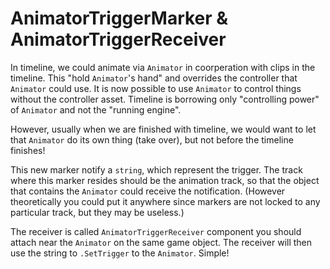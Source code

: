 # AnimatorTriggerMarker & AnimatorTriggerReceiver

In timeline, we could animate via `Animator` in coorperation with clips in the timeline. This "hold `Animator`'s hand" and overrides the controller that `Animator` could use. It is now possible to use `Animator` to control things without the controller asset. Timeline is borrowing only "controlling power" of `Animator` and not the "running engine".

However, usually when we are finished with timeline, we would want to let that `Animator` do its own thing (take over), but not before the timeline finishes!

This new marker notify a `string`, which represent the trigger. The track where this marker resides should be the animation track, so that the object that contains the `Animator` could receive the notification. (However theoretically you could put it anywhere since markers are not locked to any particular track, but they may be useless.)

The receiver is called `AnimatorTriggerReceiver` component you should attach near the `Animator` on the same game object. The receiver will then use the string to `.SetTrigger` to the `Animator`. Simple!